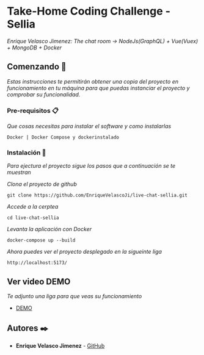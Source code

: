 # Take-Home Coding Challenge - Sellia

_Enrique Velasco Jimenez: The chat room -> NodeJs(GraphQL) + Vue(Vuex) + MongoDB + Docker_

## Comenzando 🚀

_Estas instrucciones te permitirán obtener una copia del proyecto en funcionamiento en tu máquina para que puedas instanciar el proyecto y comprobar su funcionalidad._


### Pre-requisitos 📋

_Que cosas necesitas para instalar el software y como instalarlas_

```
Docker | Docker Compose y dockerinstalado
```

### Instalación 🔧

_Para ejectura el proyecto sigue los pasos que a continuación se te muestran_

_Clona el proyecto de github_

```
git clone https://github.com/EnriqueVelascoJi/live-chat-sellia.git
```

_Accede a la cerptea_

```
cd live-chat-sellia
```



_Levanta la aplicación con Docker_

```
docker-compose up --build
```


_Ahora puedes ver el proyecto desplegado en la sigueinte liga_

```
http://localhost:5173/
```


## Ver video DEMO 

_Te adjunto una liga para que veas su funcionamiento_

* [DEMO]()



## Autores ✒️

* **Enrique Velasco Jimenez** - [GitHub](https://github.com/EnriqueVelascoJi)